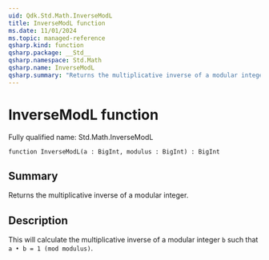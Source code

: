 ```yaml
---
uid: Qdk.Std.Math.InverseModL
title: InverseModL function
ms.date: 11/01/2024
ms.topic: managed-reference
qsharp.kind: function
qsharp.package: __Std__
qsharp.namespace: Std.Math
qsharp.name: InverseModL
qsharp.summary: "Returns the multiplicative inverse of a modular integer."
---
```


# InverseModL function

Fully qualified name: Std.Math.InverseModL

```qsharp
function InverseModL(a : BigInt, modulus : BigInt) : BigInt
```

## Summary
Returns the multiplicative inverse of a modular integer.

## Description
This will calculate the multiplicative inverse of a
modular integer `b` such that `a • b = 1 (mod modulus)`.
